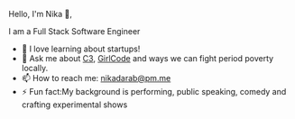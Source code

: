 Hello, I'm Nika 👋,

I am a Full Stack Software Engineer
- 🌱 I love learning about startups! 
- 💬 Ask me about [C3](https://coochiecare.club/), [GirlCode](https://girlcode-client.vercel.app/) and ways we can fight period poverty locally.
- 📫 How to reach me: nikadarab@pm.me 
- ⚡ Fun fact:My background is performing, public speaking, comedy and crafting experimental shows 


